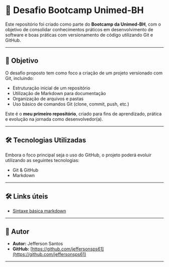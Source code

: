# 🚀 Desafio Bootcamp Unimed-BH

Este repositório foi criado como parte do **Bootcamp da Unimed-BH**, com o objetivo de consolidar conhecimentos práticos em desenvolvimento de software e boas práticas com versionamento de código utilizando Git e GitHub.

---

## 📌 Objetivo

O desafio proposto tem como foco a criação de um projeto versionado com Git, incluindo:
- Estruturação inicial de um repositório
- Utilização de Markdown para documentação
- Organização de arquivos e pastas
- Uso básico de comandos Git (clone, commit, push, etc.)

Este é o **meu primeiro repositório**, criado para fins de aprendizado, prática e evolução na jornada como desenvolvedor(a).

---

## 🛠️ Tecnologias Utilizadas

Embora o foco principal seja o uso do GitHub, o projeto poderá evoluir utilizando as seguintes tecnologias:

- Git & GitHub
- Markdown
  
---
## 🛠️ Links úteis
- [Sintaxe básica markdown](https://www.markdownguide.org/cheat-sheet/)

---
## 👤 Autor

- **Autor:** Jefferson Santos
- **GitHub:** [https://github.com/jeffersonsps61](https://github.com/jeffersonsps61)

---


